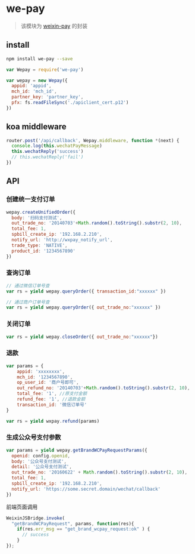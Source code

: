 # we-pay

> 该模块为 [weixin-pay](https://github.com/tvrcgo/weixin-pay) 的封装

## install

``` bash
npm install we-pay --save
```

``` javascript
var Wepay = require('we-pay')

var wepay = new Wepay({
  appid: 'appid',
  mch_id: 'mch_id',
  partner_key: 'partner_key',
  pfx: fs.readFileSync('./apiclient_cert.p12')
})
```

## koa middleware

``` javascript
router.post('/api/callback', Wepay.middleware, function *(next) {
  console.log(this.wechatPayMessage)
  this.wechatReply('success')
  // this.wechatReply('fail')
})
```

## API

### 创建统一支付订单

``` javascript
wepay.createUnifiedOrder({
  body: '扫码支付测试',
  out_trade_no: '20140703'+Math.random().toString().substr(2, 10),
  total_fee: 1,
  spbill_create_ip: '192.168.2.210',
  notify_url: 'http://wxpay_notify_url',
  trade_type: 'NATIVE',
  product_id: '1234567890'
})
```

### 查询订单

``` javascript
// 通过微信订单号查
var rs = yield wepay.queryOrder({ transaction_id:"xxxxxx" })

// 通过商户订单号查
var rs = yield wepay.queryOrder({ out_trade_no:"xxxxxx" })
```

### 关闭订单

``` javascript
var rs = yield wepay.closeOrder({ out_trade_no:"xxxxxx"})
```

### 退款

``` javascript
var params = {
    appid: 'xxxxxxxx',
    mch_id: '1234567890',
    op_user_id: '商户号即可',
    out_refund_no: '20140703'+Math.random().toString().substr(2, 10),
    total_fee: '1', //原支付金额
    refund_fee: '1', //退款金额
    transaction_id: '微信订单号'
}

var rs = yield wxpay.refund(params)
```

### 生成公众号支付参数

``` javascript
var params = yield wepay.getBrandWCPayRequestParams({
  openid: config.openid,
  body: '公众号支付测试',
  detail: '公众号支付测试',
  out_trade_no: '20160622' + Math.random().toString().substr(2, 10),
  total_fee: 1,
  spbill_create_ip: '192.168.2.210',
  notify_url: 'https://some.secret.domain/wechat/callback'
})
```

前端页面调用

``` javascript
WeixinJSBridge.invoke(
  "getBrandWCPayRequest", params, function(res){
    if(res.err_msg == "get_brand_wcpay_request:ok" ) {
      // success
    }
});
```

